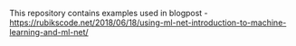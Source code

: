 This repository contains examples used in blogpost - https://rubikscode.net/2018/06/18/using-ml-net-introduction-to-machine-learning-and-ml-net/

